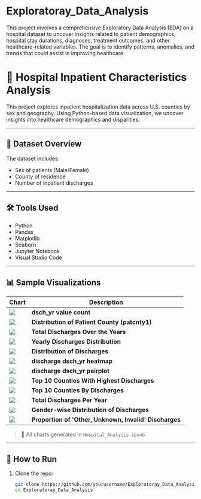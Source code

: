 # Exploratoray_Data_Analysis
This project involves a comprehensive Exploratory Data Analysis (EDA) on a hospital dataset to uncover insights related to patient demographics, hospital stay durations, diagnoses, treatment outcomes, and other healthcare-related variables. The goal is to identify patterns, anomalies, and trends that could assist in improving healthcare.

# 🏥 Hospital Inpatient Characteristics Analysis

This project explores inpatient hospitalization data across U.S. counties by sex and geography. Using Python-based data visualization, we uncover insights into healthcare demographics and disparities.

---

## 📁 Dataset Overview

The dataset includes:
- Sex of patients (Male/Female)
- County of residence
- Number of inpatient discharges

---

## 🛠️ Tools Used

- Python
- Pandas
- Matplotlib
- Seaborn
- Jupyter Notebook
- Visual Studio Code

---

## 📊 Sample Visualizations

| Chart | Description |
|-------|-------------|
| ![](output.png) | **dsch_yr value count** |
| ![](output1.png) | **Distribution of Patient County (patcnty1)** |
| ![](output2.png) | **Total Discharges Over the Years** |
| ![](output3.png) | **Yearly Discharges Distribution** |
| ![](output4.png) | **Distribution of Discharges** |
| ![](output5.png) | **discharge dsch_yr heatmap** |
| ![](output6.png) | **discharge dsch_yr pairplot** |
| ![](output7.png) | **Top 10 Counties With Highest Discharges** |
| ![](output8.png) | **Top 10 Counties By Discharges** |
| ![](output9.png) | **Total Discharges Per Year** |
| ![](output10.png) | **Gender-wise Distribution of Discharges** |
| ![](output11.png) | **Proportion of 'Other, Unknown, Invalid' Discharges** |

> 📌 All charts generated in `Hospital_Analysis.ipynb`

---

## 🚀 How to Run

1. Clone the repo:
   ```bash
   git clone https://github.com/yourusername/Exploratoray_Data_Analysis.git
   cd Exploratoray_Data_Analysis
